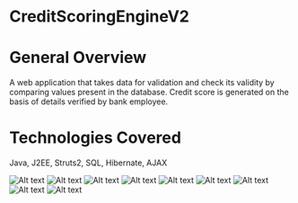 # CreditScoringEngineV2

General Overview
=======================
A web application that takes data for validation and check its validity by comparing values present in the database. Credit 
score is generated on the basis of details verified by bank employee.

Technologies Covered
=======================
Java, J2EE, Struts2, SQL, Hibernate, AJAX

![Alt text](https://github.com/yasham1990/CreditScoringEngineV2/blob/master/screenshots/Credit.png "Sign Up Screen")
![Alt text](https://github.com/yasham1990/CreditScoringEngineV2/blob/master/screenshots/Credit22.png "Sign Up Screen")
![Alt text](https://github.com/yasham1990/CreditScoringEngineV2/blob/master/screenshots/credit1.png "Sign Up Screen")
![Alt text](https://github.com/yasham1990/CreditScoringEngineV2/blob/master/screenshots/Credit18.png "Sign Up Screen")
![Alt text](https://github.com/yasham1990/CreditScoringEngineV2/blob/master/screenshots/Credit4.png "Sign Up Screen")
![Alt text](https://github.com/yasham1990/CreditScoringEngineV2/blob/master/screenshots/Credit6.png "Sign Up Screen")
![Alt text](https://github.com/yasham1990/CreditScoringEngineV2/blob/master/screenshots/Credit7.png "Sign Up Screen")
![Alt text](https://github.com/yasham1990/CreditScoringEngineV2/blob/master/screenshots/Credit14.png "Sign Up Screen")
![Alt text](https://github.com/yasham1990/CreditScoringEngineV2/blob/master/screenshots/Credit15.png "Sign Up Screen")
